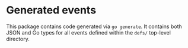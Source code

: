 # Generated events

This package contains code generated via `go generate`.  It contains both JSON and Go types for all
events defined within the `defs/` top-level directory.
